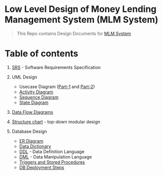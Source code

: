 # Low Level Design of Money Lending Management System (MLM System)

> This Repo contains Design Documents for [MLM System](https://github.com/parth-np/MLMSystem)

Table of contents
=================
<!--ts-->
1.  [SRS](./SRS_MLMS.pdf) - Software Requirements Specification

2.  UML Design
    - Usecase Diagram ([Part-1](./UML_Design/USE_CASE_part1.pdf) and [Part-2](./UML_Design/USE_CASE_part2.pdf))
    - [Activity Diagram](./UML_Design/Activity_DIAG/)
    - [Sequence Diagram](./UML_Design/STATE_DIAG/)
    - [State Diagram](./UML_Design/STATE_DIAG/)

3.  [Data Flow Diagrams](./Data_Flow_Diagrams/Data%20Flow%20Diagram%20for%20MLMS.pdf)

4.  [Structure chart](./STRUCT_CHART.pdf) - top-down modular design

5.  Database Design
    - [ER Diagram](./DATABASE/ER_OLD.png)
    - [Data Dictionary](./DATABASE/Data%20Dictionary_final.pdf)
    - [DDL](./DATABASE/ddl.sql) - Data Definition Language
    - [DML](./DATABASE/dml.sql) - Data Manipulation Language
    - [Triggers and Stored Procedures](./DATABASE/trig_procedure.sql)
    - [DB Deployment Steps](./DATABASE/deployment_step.pdf)


<!--te-->


